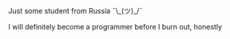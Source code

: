 Just some student from Russia ¯\\\_(ツ)\_/¯


I will definitely become a programmer before I burn out, honestly
<!---
GeorIsay/GeorIsay is a ✨ special ✨ repository because its `README.md` (this file) appears on your GitHub profile.
You can click the Preview link to take a look at your changes.
--->
